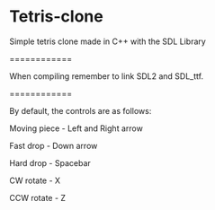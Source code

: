 Tetris-clone
============


Simple tetris clone made in C++ with the SDL Library

============


When compiling remember to link SDL2 and SDL_ttf.

============

By default, the controls are as follows:

Moving piece - Left and Right arrow

Fast drop - Down arrow

Hard drop - Spacebar

CW rotate - X

CCW rotate - Z
